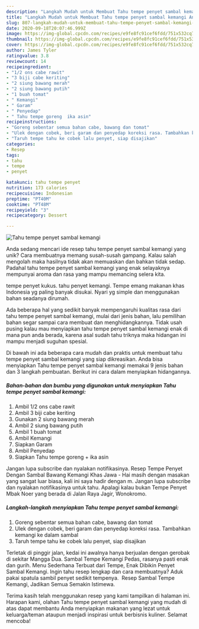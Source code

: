 ```yaml
---
description: "Langkah Mudah untuk Membuat Tahu tempe penyet sambal kemangi Anti Gagal"
title: "Langkah Mudah untuk Membuat Tahu tempe penyet sambal kemangi Anti Gagal"
slug: 807-langkah-mudah-untuk-membuat-tahu-tempe-penyet-sambal-kemangi-anti-gagal
date: 2020-09-18T20:07:46.999Z
image: https://img-global.cpcdn.com/recipes/e9fe8fc91cef6fdd/751x532cq70/tahu-tempe-penyet-sambal-kemangi-foto-resep-utama.jpg
thumbnail: https://img-global.cpcdn.com/recipes/e9fe8fc91cef6fdd/751x532cq70/tahu-tempe-penyet-sambal-kemangi-foto-resep-utama.jpg
cover: https://img-global.cpcdn.com/recipes/e9fe8fc91cef6fdd/751x532cq70/tahu-tempe-penyet-sambal-kemangi-foto-resep-utama.jpg
author: James Tyler
ratingvalue: 3.8
reviewcount: 14
recipeingredient:
- "1/2 ons cabe rawit"
- "3 biji cabe keriting"
- "2 siung bawang merah"
- "2 siung bawang putih"
- "1 buah tomat"
- " Kemangi"
- " Garam"
- " Penyedap"
- " Tahu tempe goreng  ika asin"
recipeinstructions:
- "Goreng sebentar semua bahan cabe, bawang dan tomat"
- "Ulek dengan cobek, beri garam dan penyedap koreksi rasa. Tambahkan kemangi ke dalam sambal"
- "Taruh tempe tahu ke cobek lalu penyet, siap disajikan"
categories:
- Resep
tags:
- tahu
- tempe
- penyet

katakunci: tahu tempe penyet 
nutrition: 173 calories
recipecuisine: Indonesian
preptime: "PT40M"
cooktime: "PT48M"
recipeyield: "3"
recipecategory: Dessert

---
```



![Tahu tempe penyet sambal kemangi](https://img-global.cpcdn.com/recipes/e9fe8fc91cef6fdd/751x532cq70/tahu-tempe-penyet-sambal-kemangi-foto-resep-utama.jpg)

Anda sedang mencari ide resep tahu tempe penyet sambal kemangi yang unik? Cara membuatnya memang susah-susah gampang. Kalau salah mengolah maka hasilnya tidak akan memuaskan dan bahkan tidak sedap. Padahal tahu tempe penyet sambal kemangi yang enak selayaknya mempunyai aroma dan rasa yang mampu memancing selera kita.

tempe penyet kukus. tahu penyet kemangi. Tempe emang makanan khas Indonesia yg paling banyak disukai. Nyari yg simple dan menggunakan bahan seadanya dirumah.

Ada beberapa hal yang sedikit banyak mempengaruhi kualitas rasa dari tahu tempe penyet sambal kemangi, mulai dari jenis bahan, lalu pemilihan bahan segar sampai cara membuat dan menghidangkannya. Tidak usah pusing kalau mau menyiapkan tahu tempe penyet sambal kemangi enak di mana pun anda berada, karena asal sudah tahu triknya maka hidangan ini mampu menjadi suguhan spesial.


Di bawah ini ada beberapa cara mudah dan praktis untuk membuat tahu tempe penyet sambal kemangi yang siap dikreasikan. Anda bisa menyiapkan Tahu tempe penyet sambal kemangi memakai 9 jenis bahan dan 3 langkah pembuatan. Berikut ini cara dalam menyiapkan hidangannya.

<!--inarticleads1-->

##### Bahan-bahan dan bumbu yang digunakan untuk menyiapkan Tahu tempe penyet sambal kemangi:

1. Ambil 1/2 ons cabe rawit
1. Ambil 3 biji cabe keriting
1. Gunakan 2 siung bawang merah
1. Ambil 2 siung bawang putih
1. Ambil 1 buah tomat
1. Ambil  Kemangi
1. Siapkan  Garam
1. Ambil  Penyedap
1. Siapkan  Tahu tempe goreng + ika asin


Jangan lupa subscribe dan nyalakan notifikasinya. Resep Tempe Penyet Dengan Sambal Bawang Kemangi Khas Jawa - Hai masih dengan masakan yang sangat luar biasa, kali ini saya hadir dengan m. Jangan lupa subscribe dan nyalakan notifikasinya untuk tahu. Apalagi kalau bukan Tempe Penyet Mbak Noer yang berada di Jalan Raya Jagir, Wonokromo. 

<!--inarticleads2-->

##### Langkah-langkah menyiapkan Tahu tempe penyet sambal kemangi:

1. Goreng sebentar semua bahan cabe, bawang dan tomat
1. Ulek dengan cobek, beri garam dan penyedap koreksi rasa. Tambahkan kemangi ke dalam sambal
1. Taruh tempe tahu ke cobek lalu penyet, siap disajikan


Terletak di pinggir jalan, kedai ini awalnya hanya berjualan dengan gerobak di sekitar Mangga Dua. Sambal Tempe Kemangi Pedas, rasanya pasti enak dan gurih. Menu Sederhana Terbuat dari Tempe, Enak Dibikin Penyet Sambal Kemangi. Ingin tahu resep lengkap dan cara membuatnya? Aduk pakai spatula sambil penyet sedikit tempenya. ⁣⁣ Resep Sambal Tempe Kemangi, Jadikan Semua Semakin Istimewa. 

Terima kasih telah menggunakan resep yang kami tampilkan di halaman ini. Harapan kami, olahan Tahu tempe penyet sambal kemangi yang mudah di atas dapat membantu Anda menyiapkan makanan yang lezat untuk keluarga/teman ataupun menjadi inspirasi untuk berbisnis kuliner. Selamat mencoba!
